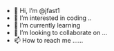 - 👋 Hi, I’m @jfast1 
- 👀 I’m interested in coding ..
- 🌱 I’m currently learning 
- 💞️ I’m looking to collaborate on ...
- 📫 How to reach me ......

<!---
jfast1/jfast1 is a ✨ special ✨ repository because its `README.md` (this file) appears on your GitHub profile.
You can click the Preview link to take a look at your changes.
--->
